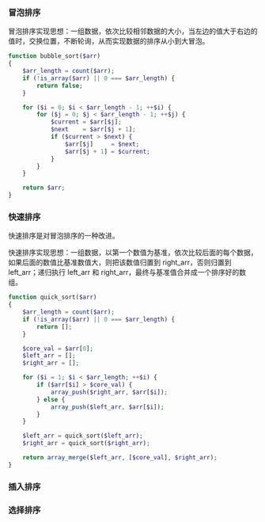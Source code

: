 
### 冒泡排序
冒泡排序实现思想：一组数据，依次比较相邻数据的大小，当左边的值大于右边的值时，交换位置，不断轮询，从而实现数据的排序从小到大冒泡。
```php
function bubble_sort($arr)
{
    $arr_length = count($arr);
    if (!is_array($arr) || 0 === $arr_length) {
        return false;
    }

    for ($i = 0; $i < $arr_length - 1; ++$i) {
        for ($j = 0; $j < $arr_length - 1; ++$j) {
            $current = $arr[$j];
            $next    = $arr[$j + 1];
            if ($current > $next) {
                $arr[$j]     = $next;
                $arr[$j + 1] = $current;
            }
        }
    }

    return $arr;
}
```

### 快速排序
快速排序是对冒泡排序的一种改进。  

快速排序实现思想：一组数据，以第一个数值为基准，依次比较后面的每个数据，如果后面的数值比基准数值大，则把该数值归置到 right_arr，否则归置到 left_arr；递归执行 left_arr 和 right_arr，最终与基准值合并成一个排序好的数组。

```php
function quick_sort($arr)
{
    $arr_length = count($arr);
    if (!is_array($arr) || 0 === $arr_length) {
        return [];
    }

    $core_val = $arr[0];
    $left_arr = [];
    $right_arr = [];

    for ($i = 1; $i < $arr_length; ++$i) {
        if ($arr[$i] > $core_val) {
            array_push($right_arr, $arr[$i]);
        } else {
            array_push($left_arr, $arr[$i]);
        }
    }

    $left_arr = quick_sort($left_arr);
    $right_arr = quick_sort($right_arr);

    return array_merge($left_arr, [$core_val], $right_arr);
}
```

### 插入排序


### 选择排序

